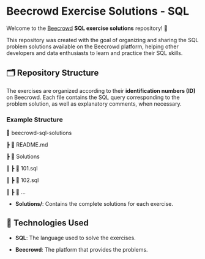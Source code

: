 # Beecrowd Exercise Solutions - SQL

Welcome to the [Beecrowd](https://www.beecrowd.com.br/) **SQL exercise solutions** repository! 🚀

This repository was created with the goal of organizing and sharing the SQL problem solutions available on the Beecrowd platform, helping other developers and data enthusiasts to learn and practice their SQL skills.

## 🗂 Repository Structure

The exercises are organized according to their **identification numbers (ID)** on Beecrowd. Each file contains the SQL query corresponding to the problem solution, as well as explanatory comments, when necessary.

### Example Structure
📂 beecrowd-sql-solutions

┣ 📄 README.md

┣ 📂 Solutions

┃ ┣ 📄 101.sql

┃ ┣ 📄 102.sql

┃ ┣ 📄 ...

- **Solutions/**: Contains the complete solutions for each exercise.

## 📌 Technologies Used
- **SQL**: The language used to solve the exercises.

- **Beecrowd**: The platform that provides the problems.
